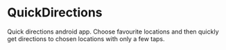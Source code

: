# QuickDirections
Quick directions android app. Choose favourite locations and then quickly get directions to chosen locations with only a few taps.
